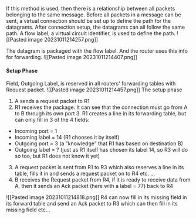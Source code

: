 If this method is used, then there is a relationship between all packets belonging to the same message. Before all packets in a message can be sent, a virtual connection should be set up to define the path for the datagrams. After connection setup, the datagrams can all follow the same path. A flow label, a virtual circuit identifier, is used to define the path.
![[Pasted image 20231011214257.png]]

The datagram is packaged with the flow label. And the router uses this info for forwarding.
![[Pasted image 20231011214407.png]]

#### Setup Phase
Field, Outgoing Label, is reserved in all routers' forwarding tables with Request packet.
![[Pasted image 20231011214457.png]]
The setup phase
1. A sends a request packet to R1
2. R1 receives the package. It can see that the connection must go from A to B through its own port 3. R1 creates a line in its forwarding table, but can only fill in 3 of the 4 fields:
* Incoming port = 1
* Incoming label = 14 (R1 chooses it by itself)
* Outgoing port = 3 (a ”knowledge” that R1 has based on destination B)
* Outgoing label = ? (just as R1 itself has chosen its label 14, so R3 will do so too, but R1 does not know it yet)
3. A request packet is sent from R1 to R3 which also reserves a line in its table,
fills it in and sends a request packet on to R4 etc. …
4. B receives the Request packet from R4, if it is ready to receive data from A,
then it sends an Ack packet (here with a label = 77) back to R4

![[Pasted image 20231011214818.png]]
R4 can now fill in its missing field in its forward table and send an Ack packet to R3 which can then fill in its missing field etc…
